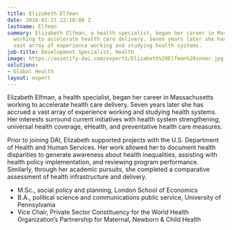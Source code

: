 ```yaml
---
title: Elizabeth Elfman
date: 2016-01-21 22:18:00 Z
lastname: Elfman
summary: Elizabeth Elfman, a health specialist, began her career in Massachusetts
  working to accelerate health care delivery. Seven years later she has accrued a
  vast array of experience working and studying health systems.
job-title: Development Specialist, Health
image: https://assetify-dai.com/experts/Elizabeth%20Elfman%20inner.jpg
solutions:
- Global Health
layout: expert
---
```


Elizabeth Elfman, a health specialist, began her career in Massachusetts working to accelerate health care delivery. Seven years later she has accrued a vast array of experience working and studying health systems. Her interests surround current initiatives with health system strengthening, universal health coverage, eHealth, and preventative health care measures.

Prior to joining DAI, Elizabeth supported projects with the U.S. Department of Health and Human Services. Her work allowed her to document health disparities to generate awareness about health inequalities, assisting with health policy implementation, and reviewing program performance. Similarly, through her academic pursuits, she completed a comparative assessment of health infrastructure and delivery.

* M.Sc., social policy and planning, London School of Economics  
* B.A., political science and communications public service, University of Pennsylvania
* Vice Chair, Private Sector Constituency for the World Health Organization’s Partnership for Maternal, Newborn & Child Health